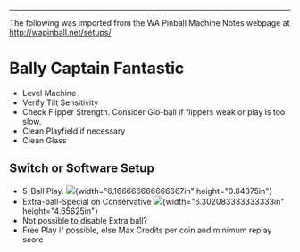***
The following was imported from the WA Pinball Machine Notes webpage at http://wapinball.net/setups/
# Bally Captain Fantastic
-   Level Machine
-   Verify Tilt Sensitivity
-   Check Flipper Strength. Consider Glo-ball if flippers weak or play is too slow.
-   Clean Playfield if necessary
-   Clean Glass
## Switch or Software Setup
-   5-Ball Play.
    ![](media/image1.png){width="6.166666666666667in" height="0.84375in"}
-   Extra-ball-Special on Conservative
    ![](media/image2.png){width="6.302083333333333in" height="4.65625in"}
-   Not possible to disable Extra ball?
-   Free Play if possible, else Max Credits per coin and minimum replay score
